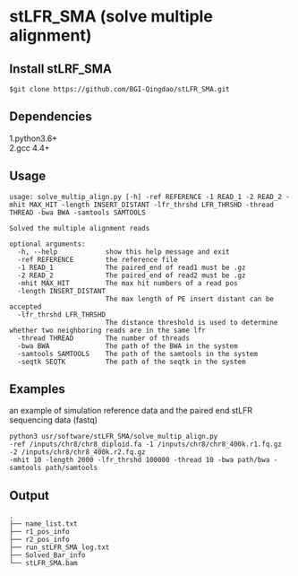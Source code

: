 stLFR_SMA (solve multiple alignment)
====================================

Install stLRF_SMA
------------------------------------
```
$git clone https://github.com/BGI-Qingdao/stLFR_SMA.git
```
Dependencies
------------------------------------
1.python3.6+  
2.gcc 4.4+

Usage
-----------------------------------
```
usage: solve_multip_align.py [-h] -ref REFERENCE -1 READ_1 -2 READ_2 -mhit MAX_HIT -length INSERT_DISTANT -lfr_thrshd LFR_THRSHD -thread THREAD -bwa BWA -samtools SAMTOOLS

Solved the multiple alignment reads

optional arguments:
  -h, --help            show this help message and exit
  -ref REFERENCE        the reference file
  -1 READ_1             The paired_end of read1 must be .gz
  -2 READ_2             The paired_end of read2 must be .gz
  -mhit MAX_HIT         The max hit numbers of a read pos
  -length INSERT_DISTANT
                        The max length of PE insert distant can be accepted
  -lfr_thrshd LFR_THRSHD
                        The distance threshold is used to determine whether two neighboring reads are in the same lfr
  -thread THREAD        The number of threads
  -bwa BWA              The path of the BWA in the system
  -samtools SAMTOOLS    The path of the samtools in the system
  -seqtk SEQTK          The path of the seqtk in the system
```

Examples
----------------------------------
an example of simulation reference data and the paired end stLFR sequencing data (fastq)
```
python3 usr/software/stLFR_SMA/solve_multip_align.py
-ref /inputs/chr8/chr8_diploid.fa -1 /inputs/chr8/chr8_400k.r1.fq.gz -2 /inputs/chr8/chr8_400k.r2.fq.gz 
-mhit 10 -length 2000 -lfr_thrshd 100000 -thread 10 -bwa path/bwa -samtools path/samtools
```

Output
----------------------------------
```
.
├── name_list.txt
├── r1_pos_info
├── r2_pos_info
├── run_stLFR_SMA_log.txt
├── Solved_Bar_info
└── stLFR_SMA.bam
```
